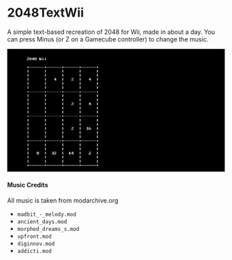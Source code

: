 # 2048TextWii
A simple text-based recreation of 2048 for Wii, made in about a day. You can press Minus (or Z on a Gamecube controller) to change the music.

![](https://github.com/GateGuy/2048TextWii/blob/master/Screenshot.png?raw=true)

#### Music Credits
All music is taken from modarchive.org
- `madbit_-_melody.mod`
- `ancient_days.mod`
- `morphed_dreams_s.mod`
- `upfront.mod`
- `diginnov.mod`
- `addicti.mod`
